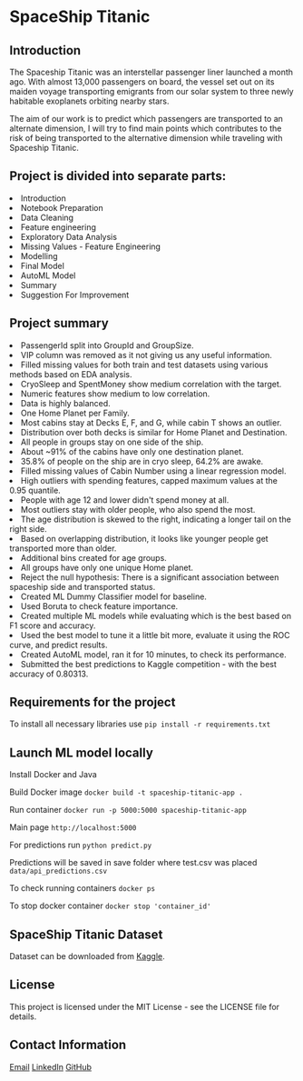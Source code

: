 # SpaceShip Titanic

## Introduction

The Spaceship Titanic was an interstellar passenger liner launched a month ago. 
With almost 13,000 passengers on board, the vessel set out on its maiden voyage 
transporting emigrants from our solar system to three newly habitable exoplanets 
orbiting nearby stars.

The aim of our work is to predict which passengers are transported to an alternate dimension, 
I will try to find main points which contributes to the risk of being transported to the 
alternative dimension while traveling with Spaceship Titanic.

## Project is divided into separate parts:

<li>Introduction</li>
<li>Notebook Preparation</li>
<li>Data Cleaning</li>
<li>Feature engineering</li>
<li>Exploratory Data Analysis</li>
<li>Missing Values - Feature Engineering</li>
<li>Modelling</li>
<li>Final Model</li>
<li>AutoML Model</li>
<li>Summary</li>
<li>Suggestion For Improvement</li>

## Project summary
<li>PassengerId split into GroupId and GroupSize.</li>
<li>VIP column was removed as it not giving us any useful information.</li>
<li>Filled missing values for both train and test datasets using various methods based on EDA analysis.</li>
<li>CryoSleep and SpentMoney show medium correlation with the target.</li>
<li>Numeric features show medium to low correlation.</li>
<li>Data is highly balanced.</li>
<li>One Home Planet per Family.</li>
<li>Most cabins stay at Decks E, F, and G, while cabin T shows an outlier.</li>
<li>Distribution over both decks is similar for Home Planet and Destination.</li>
<li>All people in groups stay on one side of the ship.</li>
<li>About ~91% of the cabins have only one destination planet.</li>
<li>35.8% of people on the ship are in cryo sleep, 64.2% are awake.</li>
<li>Filled missing values of Cabin Number using a linear regression model.</li>
<li>High outliers with spending features, capped maximum values at the 0.95 quantile.</li>
<li>People with age 12 and lower didn't spend money at all.</li>
<li>Most outliers stay with older people, who also spend the most.</li>
<li>The age distribution is skewed to the right, indicating a longer tail on the right side.</li>
<li>Based on overlapping distribution, it looks like younger people get transported more than older.</li>
<li>Additional bins created for age groups.</li>
<li>All groups have only one unique Home planet.</li>
<li>Reject the null hypothesis: There is a significant association between spaceship side and transported status.</li>
<li>Created ML Dummy Classifier model for baseline.</li>
<li>Used Boruta to check feature importance.</li>
<li>Created multiple ML models while evaluating which is the best based on F1 score and accuracy.</li>
<li>Used the best model to tune it a little bit more, evaluate it using the ROC curve, and predict results.</li>
<li>Created AutoML model, ran it for 10 minutes, to check its performance.</li>
<li>Submitted the best predictions to Kaggle competition - with the best accuracy of 0.80313.</li>


## Requirements for the project
To install all necessary libraries use `pip install -r requirements.txt`

## Launch ML model locally
Install Docker and Java

Build Docker image
`docker build -t spaceship-titanic-app .`

Run container
`docker run -p 5000:5000 spaceship-titanic-app`

Main page
`http://localhost:5000`

For predictions run
`python predict.py`

Predictions will be saved in save folder where test.csv was placed
`data/api_predictions.csv`

To check running containers
`docker ps`

To stop docker container
`docker stop 'container_id'`

## SpaceShip Titanic Dataset 
Dataset can be downloaded from 
[Kaggle](https://www.kaggle.com/competitions/spaceship-titanic/data).


## License
This project is licensed under the MIT License - see the LICENSE file for details.

## Contact Information
[Email](ricardas.poskrebysev@gmail.com)
[LinkedIn](https://www.linkedin.com/in/ri%C4%8Dardas-poskreby%C5%A1evas-665207206/)
[GitHub](https://github.com/Riciokzz)